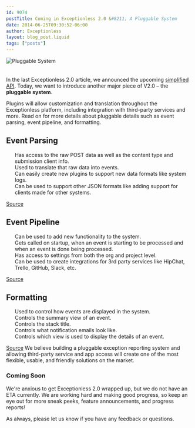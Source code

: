 ```yaml
---
id: 9074
postTitle: Coming in Exceptionless 2.0 &#8211; A Pluggable System
date: 2014-06-25T09:30:52-06:00
author: Exceptionless
layout: blog_post.liquid
tags: ["posts"]
---
```

<img loading="lazy" style="margin-bottom:20px;" class="aligncenter size-full wp-image-9075" src="/assets/pluggable-system.jpg" alt="Pluggable System" width="708" height="250" data-id="9075" srcset="/assets/pluggable-system.jpg 708w, /assets/pluggable-system-300x105.jpg 300w" sizes="(max-width: 708px) 100vw, 708px" />

In the last Exceptionless 2.0 article, we announced the upcoming <a title="More from the Upcoming Exceptionless 2.0: Simplified API" href="/upcoming-exceptionless-2-0-simplified-api/" target="_blank">simplified API</a>. Today, we want to introduce another major piece of V2.0 &#8211; the **pluggable system**.

Plugins will allow customization and translation throughout the Exceptionless platform, including integration with third-party services and more. Read on for more details about pluggable details such as event parsing, event pipeline, and formatting.<!--more-->

## <a class="anchor" style="color: #4183c4;" href="https://github.com/exceptionless/Exceptionless/wiki/Exceptionless-2.0-Overview#event-parsing-source" name="user-content-event-parsing-source"></a>Event Parsing

<ul class="task-list">
  <li>
    Has access to the raw POST data as well as the content type and submission client info.
  </li>
  <li>
    Used to translate that raw data into events.
  </li>
  <li>
    Can easily create new plugins to support new data formats like system logs.
  </li>
  <li>
    Can be used to support other JSON formats like adding support for clients made for other systems.
  </li>
</ul>

[Source](https://github.com/exceptionless/Exceptionless/blob/master/Source/Core/Plugins/EventParser/IEventParserPlugin.cs)

## <a class="anchor" style="color: #4183c4;" href="https://github.com/exceptionless/Exceptionless/wiki/Exceptionless-2.0-Overview#event-pipeline-source" name="user-content-event-pipeline-source"></a>Event Pipeline

<ul class="task-list">
  <li>
    Can be used to add new functionality to the system.
  </li>
  <li>
    Gets called on startup, when an event is starting to be processed and when an event is done being processed.
  </li>
  <li>
    Has access to settings from both the org and project level.
  </li>
  <li>
    Can be used to create integrations for 3rd party services like HipChat, Trello, GitHub, Slack, etc.
  </li>
</ul>

[Source](https://github.com/exceptionless/Exceptionless/blob/master/Source/Core/Plugins/EventPipeline/IEventPlugin.cs)

## <a class="anchor" style="color: #4183c4;" href="https://github.com/exceptionless/Exceptionless/wiki/Exceptionless-2.0-Overview#formatting-source" name="user-content-formatting-source"></a>Formatting

<ul class="task-list">
  <li>
    Used to control how events are displayed in the system.
  </li>
  <li>
    Controls the summary view of an event.
  </li>
  <li>
    Controls the stack title.
  </li>
  <li>
    Controls what notification emails look like.
  </li>
  <li>
    Controls which view is used to display the details of an event.
  </li>
</ul>

[Source](https://github.com/exceptionless/Exceptionless/blob/master/Source/Core/Plugins/Formatting/IFormattingPlugin.cs)
We believe building a pluggable exception reporting system and allowing third-party service and app access will create one of the most flexible, usable, and friendly solutions on the market.

### Coming Soon

We're anxious to get Exceptionless 2.0 wrapped up, but we do not have an ETA currently. We are working hard and making good progress, so keep an eye out for more sneak peeks, feature announcements, and progress reports!

As always, please let us know if you have any feedback or questions.
